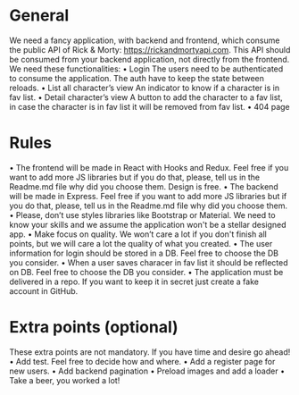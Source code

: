 # General

We need a fancy application, with backend and frontend, which consume the public API of
Rick & Morty: https://rickandmortyapi.com. This API should be consumed from your backend
application, not directly from the frontend.
We need these functionalities:
• Login
The users need to be authenticated to consume the application. The auth have to keep
the state between reloads.
• List all character’s view
An indicator to know if a character is in fav list.
• Detail character’s view
A button to add the character to a fav list, in case the character is in fav list it will be
removed from fav list.
• 404 page

# Rules

• The frontend will be made in React with Hooks and Redux. Feel free if you want to add
more JS libraries but if you do that, please, tell us in the Readme.md file why did you
choose them. Design is free.
• The backend will be made in Express. Feel free if you want to add more JS libraries but
if you do that, please, tell us in the Readme.md file why did you choose them.
• Please, don’t use styles libraries like Bootstrap or Material. We need to know your skills
and we assume the application won't be a stellar designed app.
• Make focus on quality. We won’t care a lot if you don't finish all points, but we will
care a lot the quality of what you created.
• The user information for login should be stored in a DB. Feel free to choose the DB you
consider.
• When a user saves characer in fav list it should be reflected on DB. Feel free to choose the
DB you consider.
• The application must be delivered in a repo. If you want to keep it in secret just create a
fake account in GitHub.

# Extra points (optional)

These extra points are not mandatory. If you have time and desire go ahead!
• Add test. Feel free to decide how and where.
• Add a register page for new users.
• Add backend pagination
• Preload images and add a loader
• Take a beer, you worked a lot!
